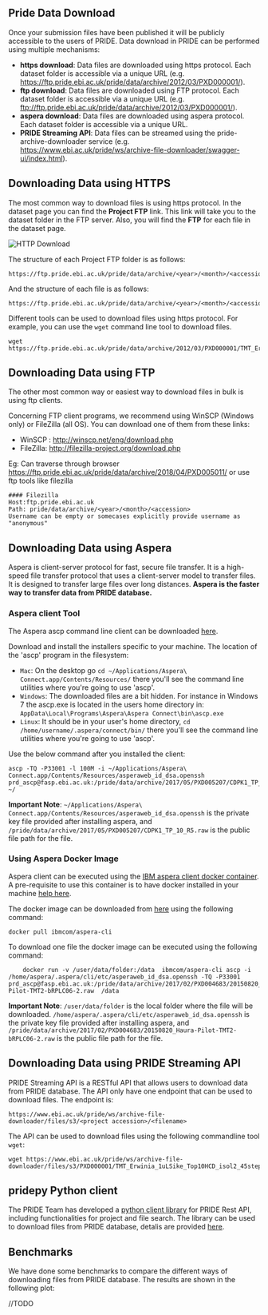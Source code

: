 ## Pride Data Download

Once your submission files have been published it will be publicly accessible to the users of PRIDE. Data download in PRIDE can be performed using multiple mechanisms: 

- **https download**: Data files are downloaded using https protocol. Each dataset folder is accessible via a unique URL (e.g. https://ftp.pride.ebi.ac.uk/pride/data/archive/2012/03/PXD000001/).
- **ftp download**: Data files are downloaded using FTP protocol. Each dataset folder is accessible via a unique URL (e.g. ftp://ftp.pride.ebi.ac.uk/pride/data/archive/2012/03/PXD000001/).
- **aspera download**: Data files are downloaded using aspera protocol. Each dataset folder is accessible via a unique URL.
- **PRIDE Streaming API**: Data files can be streamed using the pride-archive-downloader service (e.g. https://www.ebi.ac.uk/pride/ws/archive-file-downloader/swagger-ui/index.html). 

## Downloading Data using HTTPS

The most common way to download files is using https protocol. In the dataset page you can find the **Project FTP** link. This link will take you to the dataset folder in the FTP server. Also, you will find the **FTP** for each file in the dataset page.

![HTTP Download](../markdown/pridefiledownload/image/dataset-files.png)

The structure of each Project FTP folder is as follows:

    https://ftp.pride.ebi.ac.uk/pride/data/archive/<year>/<month>/<accession>

And the structure of each file is as follows:

    https://ftp.pride.ebi.ac.uk/pride/data/archive/<year>/<month>/<accession>/<filename>

Different tools can be used to download files using https protocol. For example, you can use the `wget` command line tool to download files. 

    wget https://ftp.pride.ebi.ac.uk/pride/data/archive/2012/03/PXD000001/TMT_Erwinia_1uLSike_Top10HCD_isol2_45stepped_60min_01.raw


## Downloading Data using FTP

The other most common way or easiest way to download files in bulk is using ftp clients. 

Concerning FTP client programs, we recommend using WinSCP (Windows only) or FileZilla (all OS). You can download one of them from these links:

- WinSCP : http://winscp.net/eng/download.php
- FileZilla: http://filezilla-project.org/download.php

Eg: Can traverse through browser https://ftp.pride.ebi.ac.uk/pride/data/archive/2018/04/PXD005011/
    or use ftp tools like filezilla 

    #### Filezilla
    Host:ftp.pride.ebi.ac.uk
    Path: pride/data/archive/<year>/<month>/<accession>
    Username can be empty or somecases explicitly provide username as "anonymous"

## Downloading Data using Aspera

Aspera is client-server protocol for fast, secure file transfer. It is a high-speed file transfer protocol that uses a client-server model to transfer files. It is designed to transfer large files over long distances. **Aspera is the faster way to transfer data from PRIDE database.**

### Aspera client Tool

The Aspera ascp command line client can be downloaded [here](https://www.ibm.com/support/fixcentral/swg/selectFixes?parent=ibm%7EOther%20software&product=ibm/Other+software/IBM+Aspera+Connect&release=4.1.3&platform=All&function=all).

Download and install the installers specific to your machine. The location of the 'ascp' program in the filesystem:

- `Mac`: On the desktop go `cd ~/Applications/Aspera\ Connect.app/Contents/Resources/` there you'll see the command line utilities where you're going to use 'ascp'.
- `Windows`: The downloaded files are a bit hidden. For instance in Windows 7 the ascp.exe is located in the users home directory in: `AppData\Local\Programs\Aspera\Aspera Connect\bin\ascp.exe`
- `Linux`: It should be in your user's home directory, `cd /home/username/.aspera/connect/bin/` there you'll see the command line utilities where you're going to use 'ascp'.
 
Use the below command after you installed the client:

    ascp -TQ -P33001 -l 100M -i ~/Applications/Aspera\ Connect.app/Contents/Resources/asperaweb_id_dsa.openssh prd_ascp@fasp.ebi.ac.uk:/pride/data/archive/2017/05/PXD005207/CDPK1_TP_10_R5.raw ~/

**Important Note**: `~/Applications/Aspera\ Connect.app/Contents/Resources/asperaweb_id_dsa.openssh` is the  private key file provided after installing aspera, and `/pride/data/archive/2017/05/PXD005207/CDPK1_TP_10_R5.raw` is the public file path for the file. 

### Using Aspera Docker Image

Aspera client can be executed using the [IBM aspera client docker container](https://hub.docker.com/r/ibmcom/aspera-cli). A pre-requisite to use this container is to have docker installed in your machine [help here](https://docs.docker.com/install/).

The docker image can be downloaded from [here](https://hub.docker.com/r/ibmcom/aspera-cli/) using the following command:

    docker pull ibmcom/aspera-cli

To download one file the docker image can be executed using the following command:

        docker run -v /user/data/folder:/data  ibmcom/aspera-cli ascp -i /home/aspera/.aspera/cli/etc/asperaweb_id_dsa.openssh -TQ -P33001 prd_ascp@fasp.ebi.ac.uk:/pride/data/archive/2017/02/PXD004683/20150820_Haura-Pilot-TMT2-bRPLC06-2.raw  /data

**Important Note**: `/user/data/folder` is the local folder where the file will be downloaded. `/home/aspera/.aspera/cli/etc/asperaweb_id_dsa.openssh` is the  private key file provided after installing aspera, and `/pride/data/archive/2017/02/PXD004683/20150820_Haura-Pilot-TMT2-bRPLC06-2.raw` is the public file path for the file.

## Downloading Data using PRIDE Streaming API

PRIDE Streaming API is a RESTful API that allows users to download data from PRIDE database. The API only have one endpoint that can be used to download files. The endpoint is:

    https://www.ebi.ac.uk/pride/ws/archive-file-downloader/files/s3/<project accession>/<filename>

The API can be used to download files using the following commandline tool `wget`:

    wget https://www.ebi.ac.uk/pride/ws/archive-file-downloader/files/s3/PXD000001/TMT_Erwinia_1uLSike_Top10HCD_isol2_45stepped_60min_01.raw

## pridepy Python client 

The PRIDE Team has developed a [python client library](https://github.com/PRIDE-Archive/pridepy) for PRIDE Rest API, including functionalities for project and file search. The library can be used to download files from PRIDE database, detalis are provided [here](https://github.com/PRIDE-Archive/pridepy). 

## Benchmarks 

We have done some benchmarks to compare the different ways of downloading files from PRIDE database. The results are shown in the following plot: 

//TODO 

